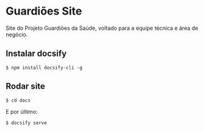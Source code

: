 # Guardiões Site

Site do Projeto Guardiões da Saúde, voltado para a equipe técnica e área de negócio.

## Instalar docsify

```shell
$ npm install docsify-cli -g
```

## Rodar site

```shell
$ cd docs
```

E por último:

```shell
$ docsify serve
```